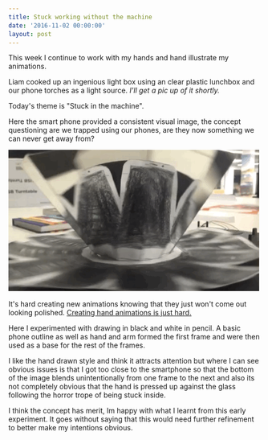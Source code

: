 ```yaml
---
title: Stuck working without the machine
date: '2016-11-02 00:00:00'
layout: post
---
```

This week I continue to work with my hands and hand illustrate my animations.

Liam cooked up an ingenious light box using an clear plastic lunchbox and our phone torches as a light source. *I'll get a pic up of it shortly.*

Today's theme is "Stuck in the machine".

Here the smart phone provided a consistent visual image, the concept questioning are we trapped using our phones, are they now something we can never get away from?

![](forestryio/images/Stuck%20in%20the%20Machine.gif)

It's hard creating new animations knowing that they just won't come out looking polished. [Creating hand animations is just hard.](http://oneandzero.space/2016/10/18/creating-hand-drawn-animations-is-hard.html)

Here I experimented with drawing in black and white in pencil. A basic phone outline as well as hand and arm formed the first frame and were then used as a base for the rest of the frames.

I like the hand drawn style and think it attracts attention but where I can see obvious issues is that I got too close to the smartphone so that the bottom of the image blends unintentionally from one frame to the next and also its not completely obvious that the hand is pressed up against the glass following the horror trope of being stuck inside.

I think the concept has merit, Im happy with what I learnt from this early experiment. It goes without saying that this would need further refinement to better make my intentions obvious.